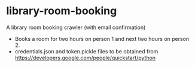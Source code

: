 # library-room-booking
A library room booking crawler (with email confirmation)
- Books a room for two hours on person 1 and next two hours on person 2.
- credentials.json and token.pickle files to be obtained from https://developers.google.com/people/quickstart/python
